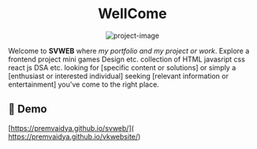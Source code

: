 <h1 align="center" id="title">WellCome</h1>

<p align="center"><img src="#" alt="project-image"></p>

<p id="description">Welcome to <b>SVWEB</b> where <i>my portfolio and my project or work</i>. Explore a frontend project mini games Design etc. collection of HTML javasript css react js DSA etc. looking for [specific content or solutions] or simply a [enthusiast or interested individual] seeking [relevant information or entertainment] you've come to the right place.</p>

<h2>🚀 Demo</h2>

[https://premvaidya.github.io/svweb/]( https://premvaidya.github.io/vkwebsite/)
